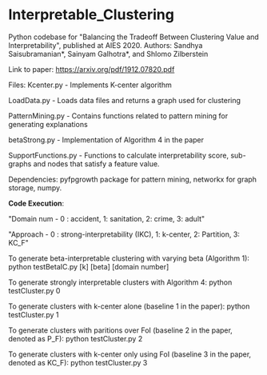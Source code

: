 # Interpretable_Clustering
Python codebase for "Balancing the Tradeoff Between Clustering Value and Interpretability", published at AIES 2020.
Authors: Sandhya Saisubramanian*, Sainyam Galhotra*, and Shlomo Zilberstein

Link to paper: https://arxiv.org/pdf/1912.07820.pdf

Files:
Kcenter.py - Implements K-center algorithm 

LoadData.py - Loads data files and returns a graph used for clustering

PatternMining.py - Contains functions related to pattern mining for generating explanations

betaStrong.py - Implementation of Algorithm 4 in the paper

SupportFunctions.py - Functions to calculate interpretability score, sub-graphs and nodes that satisfy a feature value.



Dependencies: pyfpgrowth package for pattern mining, networkx for graph storage, numpy.

**Code Execution**:

"Domain num - 0 : accident, 1: sanitation, 2: crime, 3: adult"

"Approach - 0 : strong-interpretability (IKC), 1: k-center, 2: Partition, 3: KC_F"


To generate beta-interpretable clustering with varying beta (Algorithm 1):
python testBetaIC.py [k] [beta] [domain number]

To generate strongly interpretable clusters with Algorithm 4:
python testCluster.py <k> <domain number> 0

To generate clusters with k-center alone (baseline 1 in the paper):
python testCluster.py <k> <domain number> 1

To generate clusters with paritions over FoI (baseline 2 in the paper, denoted as P_F):
python testCluster.py <k> <domain number> 2

To generate clusters with k-center only using FoI (baseline 3 in the paper, denoted as KC_F):
python testCluster.py <k> <domain number> 3